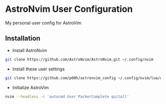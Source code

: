 # AstroNvim User Configuration

My personal user config for AstroVim

## Installation

- Install AstroNvim

```sh
git clone https://github.com/AstroNvim/AstroNvim.git ~/.config/nvim
```

- Install these user settings

```sh
git clone https://github.com/p00h/astronvim_config ~/.config/nvim/lua/user
```

- Initialize AstroVim

```sh
nvim --headless -c 'autocmd User PackerComplete quitall'
```

